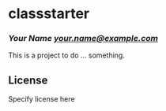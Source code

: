 # classstarter
### _Your Name <your.name@example.com>_

This is a project to do ... something.

## License

Specify license here

